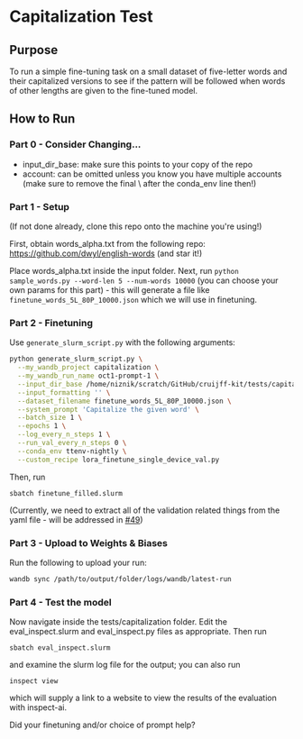 # Capitalization Test

## Purpose

To run a simple fine-tuning task on a small dataset of five-letter words and their capitalized versions to see if the pattern will be followed when words of other lengths are given to the fine-tuned model.

## How to Run

### Part 0 - Consider Changing...

- input_dir_base: make sure this points to your copy of the repo
- account: can be omitted unless you know you have multiple accounts (make sure to remove the final \ after the conda_env line then!)

### Part 1 - Setup

(If not done already, clone this repo onto the machine you're using!)

First, obtain words_alpha.txt from the following repo: https://github.com/dwyl/english-words (and star it!)

Place words_alpha.txt inside the input folder. Next, run `python sample_words.py --word-len 5 --num-words 10000` (you can choose your own params for this part) - this will generate a file like `finetune_words_5L_80P_10000.json` which we will use in finetuning.

### Part 2 - Finetuning

Use `generate_slurm_script.py` with the following arguments:

```bash
python generate_slurm_script.py \
  --my_wandb_project capitalization \
  --my_wandb_run_name oct1-prompt-1 \
  --input_dir_base /home/niznik/scratch/GitHub/cruijff-kit/tests/capitalization/input/ \
  --input_formatting '' \
  --dataset_filename finetune_words_5L_80P_10000.json \
  --system_prompt 'Capitalize the given word' \
  --batch_size 1 \
  --epochs 1 \
  --log_every_n_steps 1 \
  --run_val_every_n_steps 0 \
  --conda_env ttenv-nightly \
  --custom_recipe lora_finetune_single_device_val.py
```

Then, run

```
sbatch finetune_filled.slurm
```

(Currently, we need to extract all of the validation related things from the yaml file - will be addressed in [#49](https://github.com/niznik-dev/predicting-zygosity/issues/49))

### Part 3 - Upload to Weights & Biases

Run the following to upload your run:

```bash
wandb sync /path/to/output/folder/logs/wandb/latest-run
```

### Part 4 - Test the model

Now navigate inside the tests/capitalization folder. Edit the eval_inspect.slurm and eval_inspect.py files as appropriate. Then run

```
sbatch eval_inspect.slurm
```

and examine the slurm log file for the output; you can also run

```
inspect view
```

which will supply a link to a website to view the results of the evaluation with inspect-ai.

Did your finetuning and/or choice of prompt help?